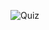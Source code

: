  ![Quiz](https://user-images.githubusercontent.com/53019228/86528580-0d5a1c00-bec7-11ea-9ba9-a1a3ebf4cd38.png)

